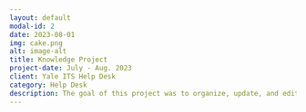 ```yaml
---
layout: default
modal-id: 2
date: 2023-08-01
img: cake.png
alt: image-alt
title: Knowledge Project
project-date: July - Aug. 2023
client: Yale ITS Help Desk
category: Help Desk
description: The goal of this project was to organize, update, and edit Knowledge Articles currently in the Yale system. <p>&nbsp;</p> <p> What Did I Do? </p> <ul> <li> Knowledge category update --> reorganized the categories a section of KBs fell under </li> <ul>
---
```

